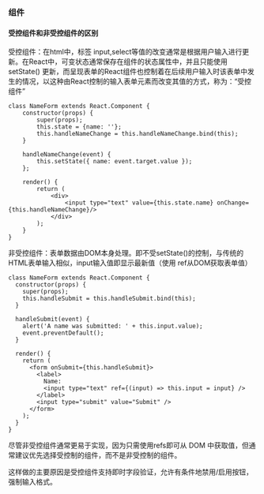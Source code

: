 <!--
 * @Author: shenjianfei
 * @Date: 2021-03-17 14:40:44
 * @LastEditors: shenjianfei
 * @LastEditTime: 2021-03-22 09:30:20
-->
### 组件

#### 受控组件和非受控组件的区别
受控组件：在html中，标签 input,select等值的改变通常是根据用户输入进行更新。在React中，可变状态通常保存在组件的状态属性中，并且只能使用 setState() 更新，而呈现表单的React组件也控制着在后续用户输入时该表单中发生的情况，以这种由React控制的输入表单元素而改变其值的方式，称为：“受控组件”
```
class NameForm extends React.Component {
    constructor(props) {
        super(props);
        this.state = {name: ''};
        this.handleNameChange = this.handleNameChange.bind(this);
    }

    handleNameChange(event) {
        this.setState({ name: event.target.value });
    };

    render() {
        return (
            <div>
                <input type="text" value={this.state.name} onChange={this.handleNameChange}/>
            </div>
        );
    }
}
```
非受控组件：表单数据由DOM本身处理。即不受setState()的控制，与传统的HTML表单输入相似，input输入值即显示最新值（使用 ref从DOM获取表单值）
```
class NameForm extends React.Component {
  constructor(props) {
    super(props);
    this.handleSubmit = this.handleSubmit.bind(this);
  }

  handleSubmit(event) {
    alert('A name was submitted: ' + this.input.value);
    event.preventDefault();
  }

  render() {
    return (
      <form onSubmit={this.handleSubmit}>
        <label>
          Name:
          <input type="text" ref={(input) => this.input = input} />
        </label>
        <input type="submit" value="Submit" />
      </form>
    );
  }
}

```
尽管非受控组件通常更易于实现，因为只需使用refs即可从 DOM 中获取值，但通常建议优先选择受控制的组件，而不是非受控制的组件。

这样做的主要原因是受控组件支持即时字段验证，允许有条件地禁用/启用按钮，强制输入格式。